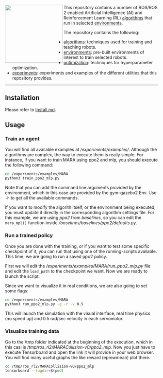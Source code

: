 <a href="http://www.acutronicrobotics.com"><img src="https://github.com/erlerobot/gym-gazebo-ros2/blob/master/imgs/alr_logo.png" align="left" width="190"></a>

This repository contains a number of ROS/ROS 2 enabled Artificial Intelligence (AI)
and Reinforcement Learning (RL) [algorithms](algorithms/) that run in selected [environments](environments/). 

The repository contains the following:
- [algorithms](algorithms/): techniques used for training and teaching robots.
- [environments](environments/): pre-built environments of interest to train selected robots.
- [optimization](optimization/): techniques for hyperparameter optimization.
- [experiments](experiments/): experiments and examples of the different utilities that this repository provides.

---

## Installation

Please refer to [Install.md](/Install.md).

## Usage

### Train an agent
You will find all available examples at */experiments/examples/*. Although the algorithms are complex, the way to execute them is really simple. For instance, if you want to train MARA using ppo2 and mlp, you should execute the following command:

```sh
cd /experiments/examples/MARA
python3 train_ppo2_mlp.py
```

Note that you can add the command line arguments provided by the environment, which in this case are provided by the gym-gazebo2 Env. Use `-h` to get all the available commands.

If you want to modify the algorith itself, or the environment being executed, you must update it directly in the corresponding algorithm settings file. For this example, we are using *ppo2* from *baselines*, so you can edit the `mara_mpl()` function inside */baselines/baselines/ppo2/defaults.py*.

### Run a trained policy
Once you are done with the training, or if you want to test some specific checkpoint of it, you can run that using one of the running-scripts available. This time, we are going to run a saved ppo2 policy. 

First we will edit the */experiments/examples/MARA/run_ppo2_mlp.py* file and edit the `load_path` to the checkpoint we want. Now we are ready to launch the script.

Since we want to visualize it in real conditions, we are also going to set some flags:

```sh
cd /experiments/examples/MARA
python3 run_ppo2_mlp.py -g -r -v 0.5
```

This will launch the simulation with the visual interface, real time physics (no speed up) and 0.5 rad/sec velocity in each servomotor.

### Visualize training data

Go to the /tmp folder indicated at the beginning of the execution, which in this casi is */tmp/ros_rl2/MARACollision-v0/ppo2_mlp*. Now you just have to execute Tensorboard and open the link it will provide in your web browser. You will find many useful graphs the like reward (eprewmean) plot there.

```sh
cd /tmp/ros_rl2/MARACollision-v0/ppo2_mlp
tensorboard --logdir=$(pwd)
```
